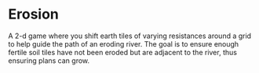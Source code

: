 # Erosion
A 2-d game where you shift earth tiles of varying resistances around a grid to help guide the path of an eroding river.
The goal is to ensure enough fertile soil tiles have not been eroded but are adjacent to the river, thus ensuring plans can grow.
